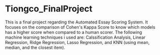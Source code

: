 # Tiongco_FinalProject
This is a final project regarding the Automated Essay Scoring System. It focuses on the comparison of Cohen's Kappa Score to know which models has a higher score when compared to a human scorer. The following machine learning techniques i used are: Calssification Analysis, Linear Regression, Ridge Regression, Lasso Regression, and KNN (using mean, median, and the closest item).
